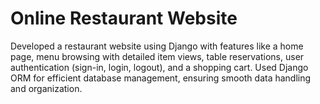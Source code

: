 # Online Restaurant Website
Developed a restaurant website using Django with features like a home page, menu browsing with detailed item views, table reservations, user authentication (sign-in, login, logout), and a shopping cart. Used Django ORM for efficient database management, ensuring smooth data handling and organization.
